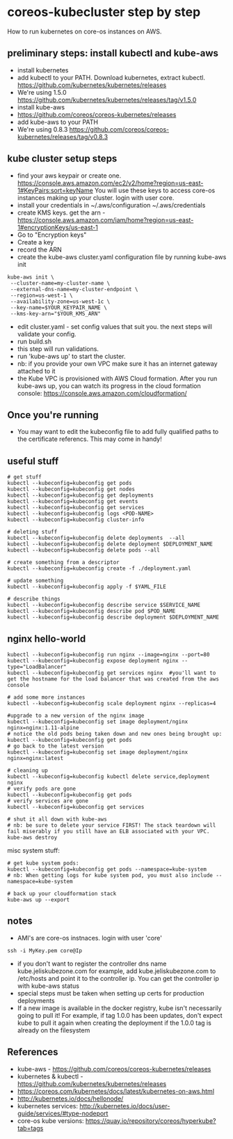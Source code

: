 # coreos-kubecluster step by step

How to run kubernetes on core-os instances on AWS.

preliminary steps: install kubectl and kube-aws
------------------
* install kubernetes
 * add kubectl to your PATH. Download kubernetes, extract kubectl. https://github.com/kubernetes/kubernetes/releases
 * We're using 1.5.0 https://github.com/kubernetes/kubernetes/releases/tag/v1.5.0
* install kube-aws 
 * https://github.com/coreos/coreos-kubernetes/releases
 * add kube-aws to your PATH
 * We're using 0.8.3 https://github.com/coreos/coreos-kubernetes/releases/tag/v0.8.3

kube cluster setup steps
--------------------------
* find your aws keypair or create one. https://console.aws.amazon.com/ec2/v2/home?region=us-east-1#KeyPairs:sort=keyName You will use these keys to access core-os instances making up your cluster. login with user core.
 * install your credentials in ~/.aws/configuration ~/.aws/credentials
* create KMS keys. get the arn - https://console.aws.amazon.com/iam/home?region=us-east-1#encryptionKeys/us-east-1 
 * Go to "Encryption keys"
 * Create a key
 * record the ARN 
* create the kube-aws cluster.yaml configuration file by running kube-aws init 
```
kube-aws init \
 --cluster-name=my-cluster-name \
 --external-dns-name=my-cluster-endpoint \
 --region=us-west-1 \
 --availability-zone=us-west-1c \
 --key-name=$YOUR_KEYPAIR_NAME \
 --kms-key-arn="$YOUR_KMS_ARN"
```
* edit cluster.yaml - set config values that suit you. the next steps will validate your config.
* run build.sh
 * this step will run validations. 
* run 'kube-aws up' to start the cluster.
 * nb: if you provide your own VPC make sure it has an internet gateway attached to it
 * the Kube VPC is provisioned with AWS Cloud formation. After you run kube-aws up, you can watch its progress in the cloud formation console: https://console.aws.amazon.com/cloudformation/ 
 
Once you're running
-------------------
* You may want to edit the kubeconfig file to add fully qualified paths to the certificate referencs. This may come in handy!

useful stuff
----------------
```
# get stuff
kubectl --kubeconfig=kubeconfig get pods
kubectl --kubeconfig=kubeconfig get nodes
kubectl --kubeconfig=kubeconfig get deployments
kubectl --kubeconfig=kubeconfig get events
kubectl --kubeconfig=kubeconfig get services
kubectl --kubeconfig=kubeconfig logs <POD-NAME>
kubectl --kubeconfig=kubeconfig cluster-info

# deleting stuff
kubectl --kubeconfig=kubeconfig delete deployments  --all
kubectl --kubeconfig=kubeconfig delete deployment $DEPLOYMENT_NAME
kubectl --kubeconfig=kubeconfig delete pods --all

# create something from a descriptor
kubectl --kubeconfig=kubeconfig create -f ./deployment.yaml

# update something
kubectl --kubeconfig=kubeconfig apply -f $YAML_FILE

# describe things
kubectl --kubeconfig=kubeconfig describe service $SERVICE_NAME
kubectl --kubeconfig=kubeconfig describe pod $POD_NAME
kubectl --kubeconfig=kubeconfig describe deployment $DEPLOYMENT_NAME
```

nginx hello-world
------------------
```
kubectl --kubeconfig=kubeconfig run nginx --image=nginx --port=80
kubectl --kubeconfig=kubeconfig expose deployment nginx --type="LoadBalancer"
kubectl --kubeconfig=kubeconfig get services nginx  #you'll want to get the hostname for the load balancer that was created from the aws console

# add some more instances
kubectl --kubeconfig=kubeconfig scale deployment nginx --replicas=4

#upgrade to a new version of the nginx image
kubectl --kubeconfig=kubeconfig set image deployment/nginx nginx=nginx:1.11-alpine
# notice the old pods being taken down and new ones being brought up: 
kubectl --kubeconfig=kubeconfig get pods
# go back to the latest version
kubectl --kubeconfig=kubeconfig set image deployment/nginx nginx=nginx:latest

# cleaning up
kubectl --kubeconfig=kubeconfig kubectl delete service,deployment nginx
# verify pods are gone
kubectl --kubeconfig=kubeconfig get pods
# verify services are gone
kubectl --kubeconfig=kubeconfig get services

# shut it all down with kube-aws
# nb: be sure to delete your service FIRST! The stack teardown will fail miserably if you still have an ELB associated with your VPC.
kube-aws destroy  
```

misc system stuff:
```
# get kube system pods:
kubectl --kubeconfig=kubeconfig get pods --namespace=kube-system
# nb: When getting logs for kube system pod, you must also include --namespace=kube-system

# back up your cloudformation stack
kube-aws up --export
```


notes
------
* AMI's are core-os instnaces.  login with user 'core'
```
ssh -i MyKey.pem core@Ip
```
* if you don't want to register the controller dns name kube.jeliskubezone.com for example, add kube.jeliskubezone.com to /etc/hosts and point it to the controller
ip. You can get the controller ip with kube-aws status
* special steps must be taken when setting up certs for production deployments
* If a new image is available in the docker registry, kube isn't necessarily going to pull it! For example, if tag 1.0.0 has been updates, don't expect kube to pull it again when creating the deployment if the 1.0.0 tag is already on the filesystem

References
------------
* kube-aws - https://github.com/coreos/coreos-kubernetes/releases 
* kubernetes & kubectl - https://github.com/kubernetes/kubernetes/releases 
* https://coreos.com/kubernetes/docs/latest/kubernetes-on-aws.html
* http://kubernetes.io/docs/hellonode/ 
* kubernetes services: http://kubernetes.io/docs/user-guide/services/#type-nodeport
* core-os kube versions: https://quay.io/repository/coreos/hyperkube?tab=tags
